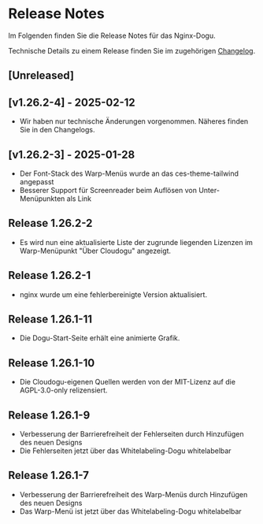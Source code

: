 # Release Notes

Im Folgenden finden Sie die Release Notes für das Nginx-Dogu.

Technische Details zu einem Release finden Sie im zugehörigen [Changelog](https://docs.cloudogu.com/de/docs/dogus/nginx/CHANGELOG/).

## [Unreleased]

## [v1.26.2-4] - 2025-02-12
- Wir haben nur technische Änderungen vorgenommen. Näheres finden Sie in den Changelogs.

## [v1.26.2-3] - 2025-01-28
- Der Font-Stack des Warp-Menüs wurde an das ces-theme-tailwind angepasst
- Besserer Support für Screenreader beim Auflösen von Unter-Menüpunkten als Link

## Release 1.26.2-2
- Es wird nun eine aktualisierte Liste der zugrunde liegenden Lizenzen im Warp-Menüpunkt "Über Cloudogu" angezeigt.

## Release 1.26.2-1
- nginx wurde um eine fehlerbereinigte Version aktualisiert.

## Release 1.26.1-11
- Die Dogu-Start-Seite erhält eine animierte Grafik.

## Release 1.26.1-10
- Die Cloudogu-eigenen Quellen werden von der MIT-Lizenz auf die AGPL-3.0-only relizensiert.

## Release 1.26.1-9

* Verbesserung der Barrierefreiheit der Fehlerseiten durch Hinzufügen des neuen Designs
* Die Fehlerseiten jetzt über das Whitelabeling-Dogu whitelabelbar

## Release 1.26.1-7

* Verbesserung der Barrierefreiheit des Warp-Menüs durch Hinzufügen des neuen Designs
* Das Warp-Menü ist jetzt über das Whitelabeling-Dogu whitelabelbar
